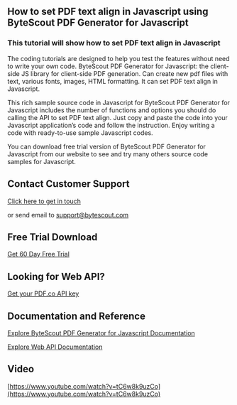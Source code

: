 ## How to set PDF text align in Javascript using ByteScout PDF Generator for Javascript

### This tutorial will show how to set PDF text align in Javascript

The coding tutorials are designed to help you test the features without need to write your own code. ByteScout PDF Generator for Javascript: the client-side JS library for client-side PDF generation. Can create new pdf files with text, various fonts, images, HTML formatting. It can set PDF text align in Javascript.

This rich sample source code in Javascript for ByteScout PDF Generator for Javascript includes the number of functions and options you should do calling the API to set PDF text align. Just copy and paste the code into your Javascript application’s code and follow the instruction. Enjoy writing a code with ready-to-use sample Javascript codes.

You can download free trial version of ByteScout PDF Generator for Javascript from our website to see and try many others source code samples for Javascript.

## Contact Customer Support

[Click here to get in touch](https://bytescout.zendesk.com/hc/en-us/requests/new?subject=ByteScout%20PDF%20Generator%20for%20Javascript%20Question)

or send email to [support@bytescout.com](mailto:support@bytescout.com?subject=ByteScout%20PDF%20Generator%20for%20Javascript%20Question) 

## Free Trial Download

[Get 60 Day Free Trial](https://bytescout.com/download/web-installer?utm_source=github-readme)

## Looking for Web API? 

[Get your PDF.co API key](https://pdf.co/documentation/api?utm_source=github-readme)

## Documentation and Reference

[Explore ByteScout PDF Generator for Javascript Documentation](https://bytescout.com/documentation/index.html?utm_source=github-readme)

[Explore Web API Documentation](https://pdf.co/documentation/api?utm_source=github-readme)

## Video

[https://www.youtube.com/watch?v=tC6w8k9uzCo](https://www.youtube.com/watch?v=tC6w8k9uzCo)